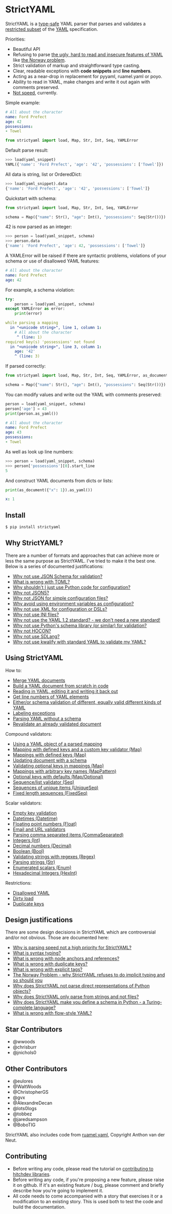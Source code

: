 # StrictYAML

StrictYAML is a [type-safe](https://en.wikipedia.org/wiki/Type_safety) YAML parser
that parses and validates a [restricted subset](https://hitchdev.com/strictyaml/features-removed) of the [YAML](https://hitchdev.com/strictyaml/what-is-yaml)
specification.

Priorities:

- Beautiful API
- Refusing to parse [the ugly, hard to read and insecure features of YAML](https://hitchdev.com/strictyaml/features-removed) like [the Norway problem](https://hitchdev.com/strictyaml/why/implicit-typing-removed).
- Strict validation of markup and straightforward type casting.
- Clear, readable exceptions with **code snippets** and **line numbers**.
- Acting as a near-drop in replacement for pyyaml, ruamel.yaml or poyo.
- Ability to read in YAML, make changes and write it out again with comments preserved.
- [Not speed](https://hitchdev.com/strictyaml/why/speed-not-a-priority), currently.


Simple example:

```yaml
# All about the character
name: Ford Prefect
age: 42
possessions:
- Towel

```


```python
from strictyaml import load, Map, Str, Int, Seq, YAMLError

```





Default parse result:


```python
>>> load(yaml_snippet)
YAML({'name': 'Ford Prefect', 'age': '42', 'possessions': ['Towel']})
```



All data is string, list or OrderedDict:


```python
>>> load(yaml_snippet).data
{'name': 'Ford Prefect', 'age': '42', 'possessions': ['Towel']}
```



Quickstart with schema:


```python
from strictyaml import load, Map, Str, Int, Seq, YAMLError

schema = Map({"name": Str(), "age": Int(), "possessions": Seq(Str())})

```





42 is now parsed as an integer:


```python
>>> person = load(yaml_snippet, schema)
>>> person.data
{'name': 'Ford Prefect', 'age': 42, 'possessions': ['Towel']}
```



A YAMLError will be raised if there are syntactic problems, violations of your schema or use of disallowed YAML features:

```yaml
# All about the character
name: Ford Prefect
age: 42

```






For example, a schema violation:


```python
try:
    person = load(yaml_snippet, schema)
except YAMLError as error:
    print(error)

```

```yaml
while parsing a mapping
  in "<unicode string>", line 1, column 1:
    # All about the character
     ^ (line: 1)
required key(s) 'possessions' not found
  in "<unicode string>", line 3, column 1:
    age: '42'
    ^ (line: 3)
```





If parsed correctly:


```python
from strictyaml import load, Map, Str, Int, Seq, YAMLError, as_document

schema = Map({"name": Str(), "age": Int(), "possessions": Seq(Str())})

```





You can modify values and write out the YAML with comments preserved:


```python
person = load(yaml_snippet, schema)
person['age'] = 43
print(person.as_yaml())

```

```yaml
# All about the character
name: Ford Prefect
age: 43
possessions:
- Towel
```





As well as look up line numbers:


```python
>>> person = load(yaml_snippet, schema)
>>> person['possessions'][0].start_line
5
```



And construct YAML documents from dicts or lists:


```python
print(as_document({"x": 1}).as_yaml())

```

```yaml
x: 1
```







## Install

```sh
$ pip install strictyaml
```


## Why StrictYAML?

There are a number of formats and approaches that can achieve more or
less the same purpose as StrictYAML. I've tried to make it the best one.
Below is a series of documented justifications:

- [Why not use JSON Schema for validation?](https://hitchdev.com/strictyaml/why-not/)
- [What is wrong with TOML?](https://hitchdev.com/strictyaml/why-not/)
- [Why shouldn't I just use Python code for configuration?](https://hitchdev.com/strictyaml/why-not/)
- [Why not JSON5?](https://hitchdev.com/strictyaml/why-not/)
- [Why not JSON for simple configuration files?](https://hitchdev.com/strictyaml/why-not/)
- [Why avoid using environment variables as configuration?](https://hitchdev.com/strictyaml/why-not/)
- [Why not use XML for configuration or DSLs?](https://hitchdev.com/strictyaml/why-not/)
- [Why not use INI files?](https://hitchdev.com/strictyaml/why-not/)
- [Why not use the YAML 1.2 standard? - we don't need a new standard!](https://hitchdev.com/strictyaml/why-not/)
- [Why not use Python's schema library (or similar) for validation?](https://hitchdev.com/strictyaml/why-not/)
- [Why not HOCON?](https://hitchdev.com/strictyaml/why-not/)
- [Why not use SDLang?](https://hitchdev.com/strictyaml/why-not/)
- [Why not use kwalify with standard YAML to validate my YAML?](https://hitchdev.com/strictyaml/why-not/)



## Using StrictYAML

How to:

- [Merge YAML documents](https://hitchdev.com/strictyaml/using/alpha/howto/)
- [Build a YAML document from scratch in code](https://hitchdev.com/strictyaml/using/alpha/howto/)
- [Reading in YAML, editing it and writing it back out](https://hitchdev.com/strictyaml/using/alpha/howto/)
- [Get line numbers of YAML elements](https://hitchdev.com/strictyaml/using/alpha/howto/)
- [Either/or schema validation of different, equally valid different kinds of YAML](https://hitchdev.com/strictyaml/using/alpha/howto/)
- [Labeling exceptions](https://hitchdev.com/strictyaml/using/alpha/howto/)
- [Parsing YAML without a schema](https://hitchdev.com/strictyaml/using/alpha/howto/)
- [Revalidate an already validated document](https://hitchdev.com/strictyaml/using/alpha/howto/)


Compound validators:

- [Using a YAML object of a parsed mapping](https://hitchdev.com/strictyaml/using/alpha/compound/)
- [Mapping with defined keys and a custom key validator (Map)](https://hitchdev.com/strictyaml/using/alpha/compound/)
- [Mappings with defined keys (Map)](https://hitchdev.com/strictyaml/using/alpha/compound/)
- [Updating document with a schema](https://hitchdev.com/strictyaml/using/alpha/compound/)
- [Validating optional keys in mappings (Map)](https://hitchdev.com/strictyaml/using/alpha/compound/)
- [Mappings with arbitrary key names (MapPattern)](https://hitchdev.com/strictyaml/using/alpha/compound/)
- [Optional keys with defaults (Map/Optional)](https://hitchdev.com/strictyaml/using/alpha/compound/)
- [Sequence/list validator (Seq)](https://hitchdev.com/strictyaml/using/alpha/compound/)
- [Sequences of unique items (UniqueSeq)](https://hitchdev.com/strictyaml/using/alpha/compound/)
- [Fixed length sequences (FixedSeq)](https://hitchdev.com/strictyaml/using/alpha/compound/)


Scalar validators:

- [Empty key validation](https://hitchdev.com/strictyaml/using/alpha/scalar/)
- [Datetimes (Datetime)](https://hitchdev.com/strictyaml/using/alpha/scalar/)
- [Floating point numbers (Float)](https://hitchdev.com/strictyaml/using/alpha/scalar/)
- [Email and URL validators](https://hitchdev.com/strictyaml/using/alpha/scalar/)
- [Parsing comma separated items (CommaSeparated)](https://hitchdev.com/strictyaml/using/alpha/scalar/)
- [Integers (Int)](https://hitchdev.com/strictyaml/using/alpha/scalar/)
- [Decimal numbers (Decimal)](https://hitchdev.com/strictyaml/using/alpha/scalar/)
- [Boolean (Bool)](https://hitchdev.com/strictyaml/using/alpha/scalar/)
- [Validating strings with regexes (Regex)](https://hitchdev.com/strictyaml/using/alpha/scalar/)
- [Parsing strings (Str)](https://hitchdev.com/strictyaml/using/alpha/scalar/)
- [Enumerated scalars (Enum)](https://hitchdev.com/strictyaml/using/alpha/scalar/)
- [Hexadecimal Integers (HexInt)](https://hitchdev.com/strictyaml/using/alpha/scalar/)


Restrictions:

- [Disallowed YAML](https://hitchdev.com/strictyaml/using/alpha/restrictions/)
- [Dirty load](https://hitchdev.com/strictyaml/using/alpha/restrictions/)
- [Duplicate keys](https://hitchdev.com/strictyaml/using/alpha/restrictions/)



## Design justifications

There are some design decisions in StrictYAML which are controversial
and/or not obvious. Those are documented here:

- [Why is parsing speed not a high priority for StrictYAML?](https://hitchdev.com/strictyaml/why/)
- [What is syntax typing?](https://hitchdev.com/strictyaml/why/)
- [What is wrong with node anchors and references?](https://hitchdev.com/strictyaml/why/)
- [What is wrong with duplicate keys?](https://hitchdev.com/strictyaml/why/)
- [What is wrong with explicit tags?](https://hitchdev.com/strictyaml/why/)
- [The Norway Problem - why StrictYAML refuses to do implicit typing and so should you](https://hitchdev.com/strictyaml/why/)
- [Why does StrictYAML not parse direct representations of Python objects?](https://hitchdev.com/strictyaml/why/)
- [Why does StrictYAML only parse from strings and not files?](https://hitchdev.com/strictyaml/why/)
- [Why does StrictYAML make you define a schema in Python - a Turing-complete language?](https://hitchdev.com/strictyaml/why/)
- [What is wrong with flow-style YAML?](https://hitchdev.com/strictyaml/why/)



## Star Contributors

- @wwoods
- @chrisburr
- @jnichols0

## Other Contributors

- @eulores
- @WaltWoods
- @ChristopherGS
- @gvx
- @AlexandreDecan
- @lots0logs
- @tobbez
- @jaredsampson
- @BoboTIG

StrictYAML also includes code from [ruamel.yaml](https://yaml.readthedocs.io/en/latest/), Copyright Anthon van der Neut.

## Contributing

- Before writing any code, please read the tutorial on [contributing to hitchdev libraries](https://hitchdev.com/approach/contributing-to-hitch-libraries/).
- Before writing any code, if you're proposing a new feature, please raise it on github. If it's an existing feature / bug, please comment and briefly describe how you're going to implement it.
- All code needs to come accompanied with a story that exercises it or a modification to an existing story. This is used both to test the code and build the documentation.